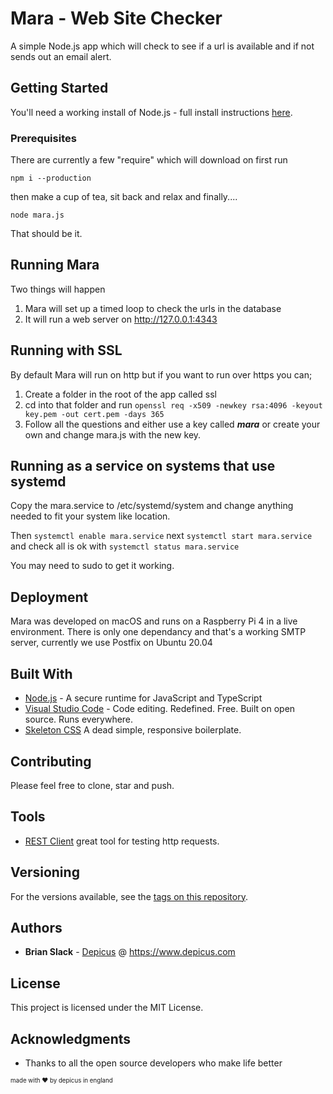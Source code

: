 # Mara - Web Site Checker

A simple Node.js app which will check to see if a url is available and if not sends out an email alert.

## Getting Started

You'll need a working install of Node.js - full install instructions [here](https://nodejs.org/en/download/).

### Prerequisites

There are currently a few "require" which will download on first run

```
npm i --production
```

then make a cup of tea, sit back and relax and finally....

```
node mara.js
```

That should be it.

## Running Mara

Two things will happen

1. Mara will set up a timed loop to check the urls in the database
2. It will run a web server on http://127.0.0.1:4343

## Running with SSL 

By default Mara will run on http but if you want to run over https you can;

1. Create a folder in the root of the app called ssl
2. cd into that folder and run `openssl req -x509 -newkey rsa:4096 -keyout key.pem -out cert.pem -days 365`
3. Follow all the questions and either use a key called ***mara*** or create your own and change mara.js with the new key.

## Running as a service on systems that use systemd 

Copy the mara.service to /etc/systemd/system and change anything needed to fit your system like location.

Then `systemctl enable mara.service` next `systemctl start mara.service` and check all is ok with `systemctl status mara.service`

You may need to sudo to get it working.

## Deployment

Mara was developed on macOS and runs on a Raspberry Pi 4 in a live environment. There is only one dependancy and that's a working SMTP server, currently we use Postfix on Ubuntu 20.04

## Built With

* [Node.js](https://nodejs.org/) - A secure runtime for JavaScript and TypeScript
* [Visual Studio Code](https://code.visualstudio.com/) - Code editing. Redefined. Free. Built on open source. Runs everywhere.
* [Skeleton CSS](http://getskeleton.com) A dead simple, responsive boilerplate.

## Contributing

Please feel free to clone, star and push.

## Tools

* [REST Client](https://marketplace.visualstudio.com/items?itemName=humao.rest-client) great tool for testing http requests.

## Versioning

For the versions available, see the [tags on this repository](https://github.com/mara/tags). 

## Authors

* **Brian Slack** - [Depicus](https://github.com/depicus) @ https://www.depicus.com

## License

This project is licensed under the MIT License.

## Acknowledgments

* Thanks to all the open source developers who make life better






<sub><sup>made with ❤️ by depicus in england</sub></sup>









